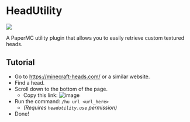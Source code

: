 # HeadUtility
[![](https://jitpack.io/v/geox25/HeadUtility.svg)](https://jitpack.io/#geox25/HeadUtility)

A PaperMC utility plugin that allows you to easily retrieve custom textured heads.

## Tutorial

- Go to https://minecraft-heads.com/ or a similar website.
- Find a head.
- Scroll down to the bottom of the page.
  - Copy this link:
  ![image](https://github.com/geox25/HeadUtility/assets/98139887/8d1af4a7-353e-4670-892d-d75350a88a2f)
- Run the command: ``/hu url <url_here>``
  - *(Requires ``headutility.use`` permission)*
- Done!
